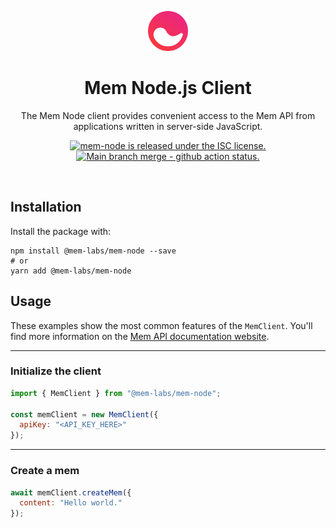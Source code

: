 <p align="center">
  <a href="https://mem.ai" target="_blank" rel="noopener noreferrer">
    <img width="64" src="https://raw.githubusercontent.com/mem-labs/mem-node/main/public/logo.svg" alt="Mem logo">
  </a> 
</p>
<h1 align="center">
  Mem Node.js Client
</h1>
<p align="center">
  The Mem Node client provides convenient access to the Mem API from applications written in server-side JavaScript.
</p>
<p align="center">
  <a href="https://github.com/mem-labs/mem-node/blob/main/LICENSE">
    <img src="https://img.shields.io/badge/license-ISC-blue.svg" alt="mem-node is released under the ISC license." />
  </a>
  <a href="https://github.com/mem-labs/mem-node/actions/workflows/merge.yaml">
    <img src="https://github.com/mem-labs/mem-node/actions/workflows/merge.workflow.yaml/badge.svg" alt="Main branch merge - github action status." />
  </a>
</p>

<br/>

## Installation

Install the package with:

```shell
npm install @mem-labs/mem-node --save
# or
yarn add @mem-labs/mem-node
```

## Usage

These examples show the most common features of the `MemClient`. You'll find more information on the [Mem API documentation website](https://docs.mem.ai).

---

### Initialize the client

```javascript
import { MemClient } from "@mem-labs/mem-node";

const memClient = new MemClient({
  apiKey: "<API_KEY_HERE>"
});
```

---

### Create a mem

```javascript
await memClient.createMem({
  content: "Hello world."
});
```
